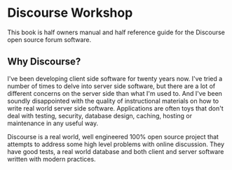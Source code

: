 # Discourse Workshop

This book is half owners manual and half reference guide for the Discourse open source forum software.

## Why Discourse?
I've been developing client side software for twenty years now. I've tried a number of times to delve into server side software, but there are a lot of different concerns on the server side than what I'm used to. And I've been soundly disappointed with the quality of instructional materials on how to write real world server side software. Applications are often toys that don't deal with testing, security, database design, caching, hosting or maintenance in any useful way. 

Discourse is a real world, well engineered 100% open source project that attempts to address some high level problems with online discussion. They have good tests, a real world database and both client and server software written with modern practices.








